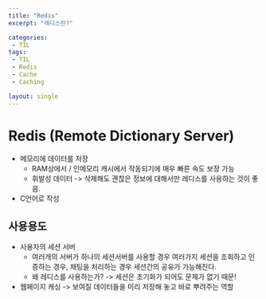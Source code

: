 ```yaml
---
title: "Redis"
excerpt: "레디스란?"

categories:
 - TIL
tags:
 - TIL
 - Redis
 - Cache
 - Caching

layout: single
---
```


# Redis (Remote Dictionary Server)

- 메모리에 데이터를 저장 
  - RAM상에서 / 인메모리 캐시에서 작동되기에 매우 빠른 속도 보장 가능
  - 휘발성 데이터 -> 삭제해도 괜찮은 정보에 대해서만 레디스를 사용하는 것이 좋음.
- C언어로 작성

## 사용용도

- 사용자의 세션 서버
  - 여러개의 서버가 하나의 세션서버를 사용할 경우 여러가지 세션을 조회하고 인증하는 경우, 채팅을 처리하는 경우 세션간의 공유가 가능해진다.
  - 왜 레디스를 사용하는가? -> 세션은 초기화가 되어도 문제가 없기 때문!
- 웹페이지 캐싱 -> 보여질 데이터들을 미리 저장해 놓고 바로 뿌려주는 역할